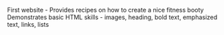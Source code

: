 First website - Provides recipes on how to create a nice fitness booty
Demonstrates basic HTML skills - images, heading, bold text, emphasized text, links, lists